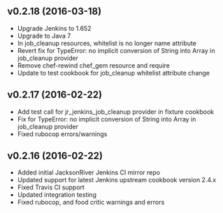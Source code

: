 v0.2.18 (2016-03-18)
--------------------
- Upgrade Jenkins to 1.652
- Upgrade to Java 7
- In job_cleanup resources, whitelist is no longer name attribute
- Revert fix for TypeError: no implicit conversion of String into Array in job_cleanup provider
- Remove chef-rewind chef_gem resource and require
- Update to test cookbook for job_cleanup whitelist attribute change

v0.2.17 (2016-02-22)
-------------------
- Add test call for jr_jenkins_job_cleanup provider in fixture cookbook
- Fix for TypeError: no implicit conversion of String into Array in job_cleanup provider
- Fixed rubocop errors/warnings

v0.2.16 (2016-02-22)
-------------------
- Added initial JacksonRiver Jenkins CI mirror repo
- Updated support for latest Jenkins upstream cookbook version 2.4.x
- Fixed Travis CI support
- Updated integration testing
- Fixed rubocop, and food critic warnings and errors
